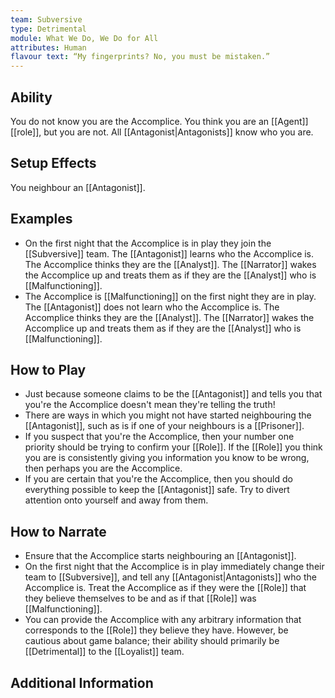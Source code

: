 ```yaml
---
team: Subversive
type: Detrimental
module: What We Do, We Do for All
attributes: Human
flavour text: “My fingerprints? No, you must be mistaken.”
---
```

## Ability
You do not know you are the Accomplice. You think you are an [[Agent]] [[role]], but you are not. All [[Antagonist|Antagonists]] know who you are.

## Setup Effects
You neighbour an [[Antagonist]].

## Examples
- On the first night that the Accomplice is in play they join the [[Subversive]] team. The [[Antagonist]] learns who the Accomplice is. The Accomplice thinks they are the [[Analyst]]. The [[Narrator]] wakes the Accomplice up and treats them as if they are the [[Analyst]] who is [[Malfunctioning]].
- The Accomplice is [[Malfunctioning]] on the first night they are in play. The [[Antagonist]] does not learn who the Accomplice is. The Accomplice thinks they are the [[Analyst]]. The [[Narrator]] wakes the Accomplice up and treats them as if they are the [[Analyst]] who is [[Malfunctioning]].

## How to Play
- Just because someone claims to be the [[Antagonist]] and tells you that you're the Accomplice doesn't mean they're telling the truth!
- There are ways in which you might not have started neighbouring the [[Antagonist]], such as is if one of your neighbours is a [[Prisoner]].
- If you suspect that you're the Accomplice, then your number one priority should be trying to confirm your [[Role]]. If the [[Role]] you think you are is consistently giving you information you know to be wrong, then perhaps you are the Accomplice.
- If you are certain that you're the Accomplice, then you should do everything possible to keep the [[Antagonist]] safe. Try to divert attention onto yourself and away from them.

## How to Narrate
- Ensure that the Accomplice starts neighbouring an [[Antagonist]].
- On the first night that the Accomplice is in play immediately change their team to [[Subversive]], and tell any [[Antagonist|Antagonists]] who the Accomplice is. Treat the Accomplice as if they were the [[Role]] that they believe themselves to be and as if that [[Role]] was [[Malfunctioning]].
- You can provide the Accomplice with any arbitrary information that corresponds to the [[Role]] they believe they have. However, be cautious about game balance; their ability should primarily be [[Detrimental]] to the [[Loyalist]] team.

## Additional Information